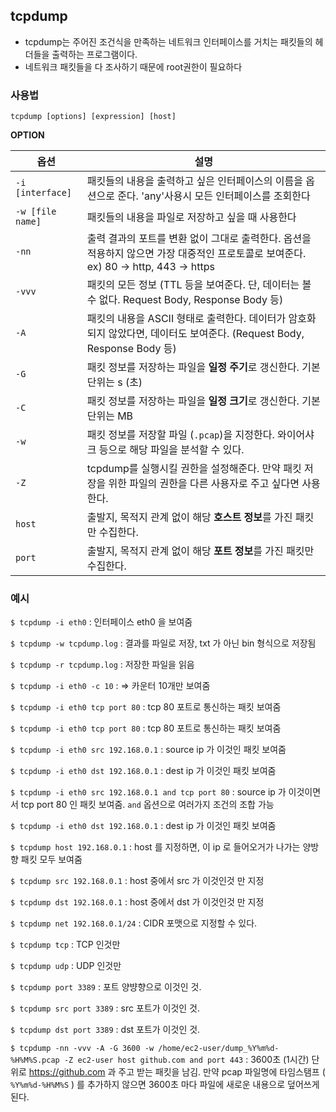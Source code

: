## tcpdump

- tcpdump는 주어진 조건식을 만족하는 네트워크 인터페이스를 거치는 패킷들의 헤더들을 출력하는 프로그램이다.
- 네트워크 패킷들을 다 조사하기 때문에 root권한이 필요하다



### 사용법

`tcpdump [options] [expression] [host]`



**OPTION**

| 옵션             | 설명                                                         |
| ---------------- | ------------------------------------------------------------ |
| `-i [interface]` | 패킷들의 내용을 출력하고 싶은 인터페이스의 이름을 옵션으로 준다. 'any'사용시 모든 인터페이스를 조회한다 |
| `-w [file name]` | 패킷들의 내용을 파일로 저장하고 싶을 때 사용한다             |
| `-nn`            | 출력 결과의 포트를 변환 없이 그대로 출력한다. 옵션을 적용하지 않으면 가장 대중적인 프로토콜로 보여준다. ex) 80 -> http, 443 -> https |
| `-vvv`           | 패킷의 모든 정보 (TTL 등을 보여준다. 단, 데이터는 볼 수 없다. Request Body, Response Body 등) |
| `-A`             | 패킷의 내용을 ASCII 형태로 출력한다. 데이터가 암호화 되지 않았다면, 데이터도 보여준다. (Request Body, Response Body 등) |
| `-G`             | 패킷 정보를 저장하는 파일을 **일정 주기**로 갱신한다. 기본 단위는 s (초) |
| `-C`             | 패킷 정보를 저장하는 파일을 **일정 크기**로 갱신한다. 기본 단위는 MB |
| `-w`             | 패킷 정보를 저장할 파일 (`.pcap`)을 지정한다. 와이어샤크 등으로 해당 파일을 분석할 수 있다. |
| `-Z`             | tcpdump를 실행시킬 권한을 설정해준다. 만약 패킷 저장을 위한 파일의 권한을 다른 사용자로 주고 싶다면 사용한다. |
| `host`           | 출발지, 목적지 관계 없이 해당 **호스트 정보**를 가진 패킷만 수집한다. |
| `port`           | 출발지, 목적지 관계 없이 해당 **포트 정보**를 가진 패킷만 수집한다. |



### 예시

`$ tcpdump -i eth0` : 인터페이스 eth0 을 보여줌

`$ tcpdump -w tcpdump.log` :  결과를 파일로 저장, txt 가 아닌 bin 형식으로 저장됨

`$ tcpdump -r tcpdump.log` : 저장한 파일을 읽음

`$ tcpdump -i eth0 -c 10` : => 카운터 10개만 보여줌

`$ tcpdump -i eth0 tcp port 80` : tcp 80 포트로 통신하는 패킷 보여줌

`$ tcpdump -i eth0 tcp port 80` : tcp 80 포트로 통신하는 패킷 보여줌

`$ tcpdump -i eth0 src 192.168.0.1` : source ip 가 이것인 패킷 보여줌

`$ tcpdump -i eth0 dst 192.168.0.1` : dest ip 가 이것인 패킷 보여줌

`$ tcpdump -i eth0 src 192.168.0.1 and tcp port 80` : source ip 가 이것이면서 tcp port 80 인 패킷 보여줌. `and` 옵션으로 여러가지 조건의 조합 가능

`$ tcpdump -i eth0 dst 192.168.0.1` : dest ip 가 이것인 패킷 보여줌

`$ tcpdump host 192.168.0.1` : host 를 지정하면, 이 ip 로 들어오거가 나가는 양방향 패킷 모두 보여줌

`$ tcpdump src 192.168.0.1` : host 중에서 src 가 이것인것 만 지정

`$ tcpdump dst 192.168.0.1` :  host 중에서 dst 가 이것인것 만 지정

`$ tcpdump net 192.168.0.1/24` : CIDR 포맷으로 지정할 수 있다.

`$ tcpdump tcp` :  TCP 인것만

`$ tcpdump udp` :  UDP 인것만

`$ tcpdump port 3389` : 포트 양뱡향으로 이것인 것.

`$ tcpdump src port 3389` : src 포트가 이것인 것.

`$ tcpdump dst port 3389` : dst 포트가 이것인 것.

`$ tcpdump -nn -vvv -A -G 3600 -w /home/ec2-user/dump_%Y%m%d-%H%M%S.pcap -Z ec2-user host github.com and port 443` : 3600초 (1시간) 단위로 https://github.com 과 주고 받는 패킷을 남김. 만약 pcap 파일명에 타임스탬프 ( `%Y%m%d-%H%M%S` ) 를 추가하지 않으면 3600초 마다 파일에 새로운 내용으로 덮어쓰게 된다.

